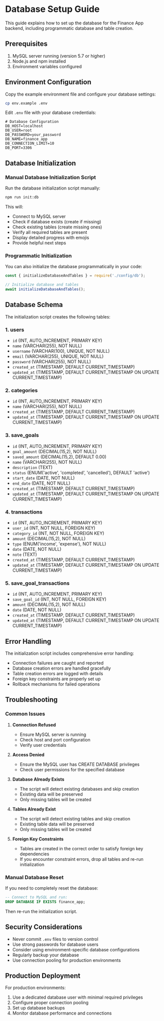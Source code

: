 # Database Setup Guide

This guide explains how to set up the database for the Finance App backend, including programmatic database and table creation.

## Prerequisites

1. MySQL server running (version 5.7 or higher)
2. Node.js and npm installed
3. Environment variables configured

## Environment Configuration

Copy the example environment file and configure your database settings:

```bash
cp env.example .env
```

Edit `.env` file with your database credentials:

```env
# Database Configuration
DB_HOST=localhost
DB_USER=root
DB_PASSWORD=your_password
DB_NAME=finance_app
DB_CONNECTION_LIMIT=10
DB_PORT=3306
```

## Database Initialization

### Manual Database Initialization Script

Run the database initialization script manually:

```bash
npm run init:db
```

This will:
- Connect to MySQL server
- Check if database exists (create if missing)
- Check existing tables (create missing ones)
- Verify all required tables are present
- Display detailed progress with emojis
- Provide helpful next steps

### Programmatic Initialization

You can also initialize the database programmatically in your code:

```javascript
const { initializeDatabaseAndTables } = require('./config/db');

// Initialize database and tables
await initializeDatabaseAndTables();
```

## Database Schema

The initialization script creates the following tables:

### 1. users
- `id` (INT, AUTO_INCREMENT, PRIMARY KEY)
- `name` (VARCHAR(255), NOT NULL)
- `username` (VARCHAR(100), UNIQUE, NOT NULL)
- `email` (VARCHAR(255), UNIQUE, NOT NULL)
- `password` (VARCHAR(255), NOT NULL)
- `created_at` (TIMESTAMP, DEFAULT CURRENT_TIMESTAMP)
- `updated_at` (TIMESTAMP, DEFAULT CURRENT_TIMESTAMP ON UPDATE CURRENT_TIMESTAMP)

### 2. categories
- `id` (INT, AUTO_INCREMENT, PRIMARY KEY)
- `name` (VARCHAR(255), NOT NULL)
- `created_at` (TIMESTAMP, DEFAULT CURRENT_TIMESTAMP)
- `updated_at` (TIMESTAMP, DEFAULT CURRENT_TIMESTAMP ON UPDATE CURRENT_TIMESTAMP)

### 3. save_goals
- `id` (INT, AUTO_INCREMENT, PRIMARY KEY)
- `goal_amount` (DECIMAL(15,2), NOT NULL)
- `saved_amount` (DECIMAL(15,2), DEFAULT 0.00)
- `name` (VARCHAR(255), NOT NULL)
- `description` (TEXT)
- `status` (ENUM('active', 'completed', 'cancelled'), DEFAULT 'active')
- `start_date` (DATE, NOT NULL)
- `end_date` (DATE, NOT NULL)
- `created_at` (TIMESTAMP, DEFAULT CURRENT_TIMESTAMP)
- `updated_at` (TIMESTAMP, DEFAULT CURRENT_TIMESTAMP ON UPDATE CURRENT_TIMESTAMP)

### 4. transactions
- `id` (INT, AUTO_INCREMENT, PRIMARY KEY)
- `user_id` (INT, NOT NULL, FOREIGN KEY)
- `category_id` (INT, NOT NULL, FOREIGN KEY)
- `amount` (DECIMAL(15,2), NOT NULL)
- `type` (ENUM('income', 'expense'), NOT NULL)
- `date` (DATE, NOT NULL)
- `note` (TEXT)
- `created_at` (TIMESTAMP, DEFAULT CURRENT_TIMESTAMP)
- `updated_at` (TIMESTAMP, DEFAULT CURRENT_TIMESTAMP ON UPDATE CURRENT_TIMESTAMP)

### 5. save_goal_transactions
- `id` (INT, AUTO_INCREMENT, PRIMARY KEY)
- `save_goal_id` (INT, NOT NULL, FOREIGN KEY)
- `amount` (DECIMAL(15,2), NOT NULL)
- `date` (DATE, NOT NULL)
- `created_at` (TIMESTAMP, DEFAULT CURRENT_TIMESTAMP)
- `updated_at` (TIMESTAMP, DEFAULT CURRENT_TIMESTAMP ON UPDATE CURRENT_TIMESTAMP)



## Error Handling

The initialization script includes comprehensive error handling:

- Connection failures are caught and reported
- Database creation errors are handled gracefully
- Table creation errors are logged with details
- Foreign key constraints are properly set up
- Rollback mechanisms for failed operations

## Troubleshooting

### Common Issues

1. **Connection Refused**
   - Ensure MySQL server is running
   - Check host and port configuration
   - Verify user credentials

2. **Access Denied**
   - Ensure the MySQL user has CREATE DATABASE privileges
   - Check user permissions for the specified database

3. **Database Already Exists**
   - The script will detect existing databases and skip creation
   - Existing data will be preserved
   - Only missing tables will be created

4. **Tables Already Exist**
   - The script will detect existing tables and skip creation
   - Existing table data will be preserved
   - Only missing tables will be created

5. **Foreign Key Constraints**
   - Tables are created in the correct order to satisfy foreign key dependencies
   - If you encounter constraint errors, drop all tables and re-run initialization

### Manual Database Reset

If you need to completely reset the database:

```sql
-- Connect to MySQL and run:
DROP DATABASE IF EXISTS finance_app;
```

Then re-run the initialization script.



## Security Considerations

- Never commit `.env` files to version control
- Use strong passwords for database users
- Consider using environment-specific database configurations
- Regularly backup your database
- Use connection pooling for production environments

## Production Deployment

For production environments:

1. Use a dedicated database user with minimal required privileges
2. Configure proper connection pooling
3. Set up database backups
4. Monitor database performance and connections 